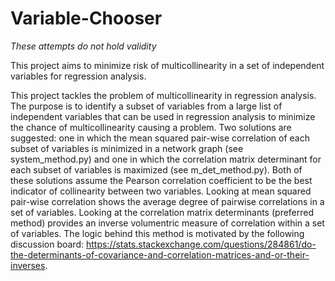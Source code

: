 # Variable-Chooser
*These attempts do not hold validity*

This project aims to minimize risk of multicollinearity in a set of independent variables for regression analysis.

This project tackles the problem of multicollinearity in regression analysis. The purpose is to identify a subset of variables from a large list of independent variables that can be used in regression analysis to minimize the chance of multicollinearity causing a problem. Two solutions are suggested: one in which the mean squared pair-wise correlation of each subset of variables is minimized in a network graph (see system_method.py) and one in which the correlation matrix determinant for each subset of variables is maximized (see m_det_method.py). Both of these solutions assume the Pearson correlation coefficient to be the best indicator of collinearity between two variables. Looking at mean squared pair-wise correlation shows the average degree of pairwise correlations in a set of variables. Looking at the correlation matrix determinants (preferred method) provides an inverse volumentric measure of correlation within a set of variables. The logic behind this method is motivated by the following discussion board: https://stats.stackexchange.com/questions/284861/do-the-determinants-of-covariance-and-correlation-matrices-and-or-their-inverses. 
